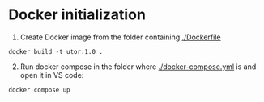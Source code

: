 # Docker initialization
1. Create Docker image from the folder containing [./Dockerfile](Dockerfile)
``` shell
docker build -t utor:1.0 . 
```

2. Run docker compose in the folder where [./docker-compose.yml](docker-compose.yml) is and open it in VS code:
``` shell
docker compose up
```

